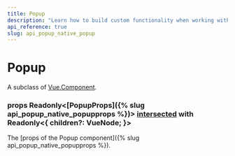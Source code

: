 ```yaml
---
title: Popup
description: "Learn how to build custom functionality when working with the Vue Popup by Kendo UI with the help of the Popup."
api_reference: true
slug: api_popup_native_popup
---
```


# Popup
A subclass of [Vue.Component](https://vuejs.org/docs/vue-component.html).


### props <span class='code'>Readonly<[PopupProps]({% slug api_popup_native_popupprops %})> [intersected](https://www.typescriptlang.org/docs/handbook/advanced-types.html#intersection-types) with Readonly<{ children?: VueNode; }></span>
The [props of the Popup component]({% slug api_popup_native_popupprops %}).



